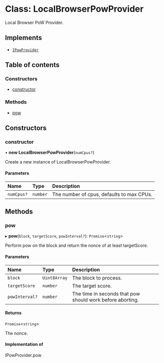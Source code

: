 # Class: LocalBrowserPowProvider

Local Browser PoW Provider.

## Implements

- [`IPowProvider`](../interfaces/IPowProvider.md)

## Table of contents

### Constructors

- [constructor](LocalBrowserPowProvider.md#constructor)

### Methods

- [pow](LocalBrowserPowProvider.md#pow)

## Constructors

### constructor

• **new LocalBrowserPowProvider**(`numCpus?`)

Create a new instance of LocalBrowserPowProvider.

#### Parameters

| Name | Type | Description |
| :------ | :------ | :------ |
| `numCpus?` | `number` | The number of cpus, defaults to max CPUs. |

## Methods

### pow

▸ **pow**(`block`, `targetScore`, `powInterval?`): `Promise`<`string`\>

Perform pow on the block and return the nonce of at least targetScore.

#### Parameters

| Name | Type | Description |
| :------ | :------ | :------ |
| `block` | `Uint8Array` | The block to process. |
| `targetScore` | `number` | The target score. |
| `powInterval?` | `number` | The time in seconds that pow should work before aborting. |

#### Returns

`Promise`<`string`\>

The nonce.

#### Implementation of

IPowProvider.pow
